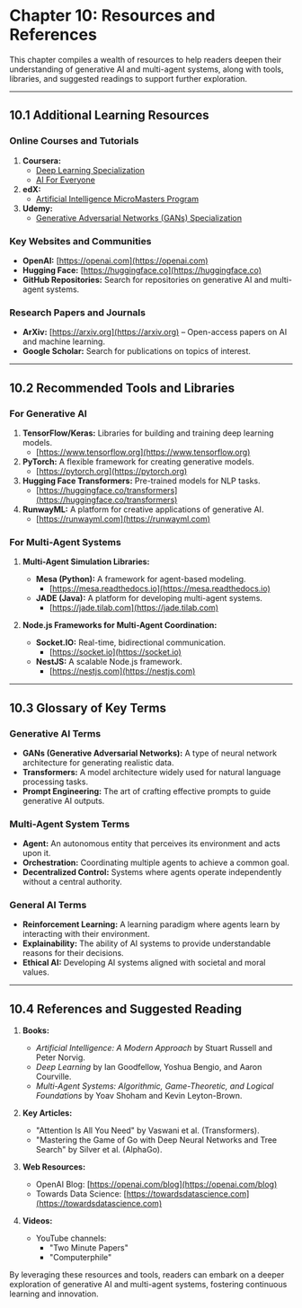 # Chapter 10: Resources and References

This chapter compiles a wealth of resources to help readers deepen their understanding of generative AI and multi-agent systems, along with tools, libraries, and suggested readings to support further exploration.

---

## **10.1 Additional Learning Resources**

### **Online Courses and Tutorials**
1. **Coursera:**
   - [Deep Learning Specialization](https://www.coursera.org/specializations/deep-learning)
   - [AI For Everyone](https://www.coursera.org/learn/ai-for-everyone)
2. **edX:**
   - [Artificial Intelligence MicroMasters Program](https://www.edx.org/micromasters/artificial-intelligence)
3. **Udemy:**
   - [Generative Adversarial Networks (GANs) Specialization](https://www.udemy.com/)

### **Key Websites and Communities**
- **OpenAI:** [https://openai.com](https://openai.com)
- **Hugging Face:** [https://huggingface.co](https://huggingface.co)
- **GitHub Repositories:** Search for repositories on generative AI and multi-agent systems.

### **Research Papers and Journals**
- **ArXiv:** [https://arxiv.org](https://arxiv.org) – Open-access papers on AI and machine learning.
- **Google Scholar:** Search for publications on topics of interest.

---

## **10.2 Recommended Tools and Libraries**

### **For Generative AI**
1. **TensorFlow/Keras:** Libraries for building and training deep learning models.
   - [https://www.tensorflow.org](https://www.tensorflow.org)
2. **PyTorch:** A flexible framework for creating generative models.
   - [https://pytorch.org](https://pytorch.org)
3. **Hugging Face Transformers:** Pre-trained models for NLP tasks.
   - [https://huggingface.co/transformers](https://huggingface.co/transformers)
4. **RunwayML:** A platform for creative applications of generative AI.
   - [https://runwayml.com](https://runwayml.com)

### **For Multi-Agent Systems**
1. **Multi-Agent Simulation Libraries:**
   - **Mesa (Python):** A framework for agent-based modeling.
     - [https://mesa.readthedocs.io](https://mesa.readthedocs.io)
   - **JADE (Java):** A platform for developing multi-agent systems.
     - [https://jade.tilab.com](https://jade.tilab.com)

2. **Node.js Frameworks for Multi-Agent Coordination:**
   - **Socket.IO:** Real-time, bidirectional communication.
     - [https://socket.io](https://socket.io)
   - **NestJS:** A scalable Node.js framework.
     - [https://nestjs.com](https://nestjs.com)

---

## **10.3 Glossary of Key Terms**

### **Generative AI Terms**
- **GANs (Generative Adversarial Networks):** A type of neural network architecture for generating realistic data.
- **Transformers:** A model architecture widely used for natural language processing tasks.
- **Prompt Engineering:** The art of crafting effective prompts to guide generative AI outputs.

### **Multi-Agent System Terms**
- **Agent:** An autonomous entity that perceives its environment and acts upon it.
- **Orchestration:** Coordinating multiple agents to achieve a common goal.
- **Decentralized Control:** Systems where agents operate independently without a central authority.

### **General AI Terms**
- **Reinforcement Learning:** A learning paradigm where agents learn by interacting with their environment.
- **Explainability:** The ability of AI systems to provide understandable reasons for their decisions.
- **Ethical AI:** Developing AI systems aligned with societal and moral values.

---

## **10.4 References and Suggested Reading**

1. **Books:**
   - *Artificial Intelligence: A Modern Approach* by Stuart Russell and Peter Norvig.
   - *Deep Learning* by Ian Goodfellow, Yoshua Bengio, and Aaron Courville.
   - *Multi-Agent Systems: Algorithmic, Game-Theoretic, and Logical Foundations* by Yoav Shoham and Kevin Leyton-Brown.

2. **Key Articles:**
   - "Attention Is All You Need" by Vaswani et al. (Transformers).
   - "Mastering the Game of Go with Deep Neural Networks and Tree Search" by Silver et al. (AlphaGo).

3. **Web Resources:**
   - OpenAI Blog: [https://openai.com/blog](https://openai.com/blog)
   - Towards Data Science: [https://towardsdatascience.com](https://towardsdatascience.com)

4. **Videos:**
   - YouTube channels:
     - "Two Minute Papers"
     - "Computerphile"

By leveraging these resources and tools, readers can embark on a deeper exploration of generative AI and multi-agent systems, fostering continuous learning and innovation.


